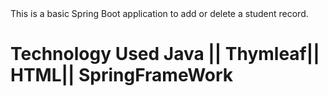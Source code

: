 <Head>This is a basic Spring Boot application to add or delete a student record.</Head>

<h1>Technology Used   
  Java  || Thymleaf|| HTML|| SpringFrameWork </h1>
